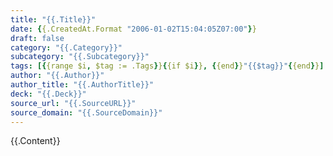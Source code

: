 ```yaml
---
title: "{{.Title}}"
date: {{.CreatedAt.Format "2006-01-02T15:04:05Z07:00"}}
draft: false
category: "{{.Category}}"
subcategory: "{{.Subcategory}}"
tags: [{{range $i, $tag := .Tags}}{{if $i}}, {{end}}"{{$tag}}"{{end}}]
author: "{{.Author}}"
author_title: "{{.AuthorTitle}}"
deck: "{{.Deck}}"
source_url: "{{.SourceURL}}"
source_domain: "{{.SourceDomain}}"
---
```


{{.Content}}

